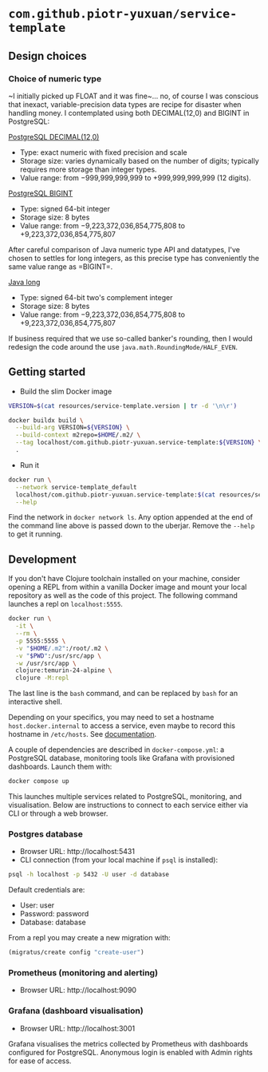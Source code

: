 # `com.github.piotr-yuxuan/service-template`

## Design choices

### Choice of numeric type

~I initially picked up FLOAT and it was fine~… no, of course I was
conscious that inexact, variable-precision data types are recipe for
disaster when handling money. I contemplated using both DECIMAL(12,0)
and BIGINT in PostgreSQL:

[PostgreSQL DECIMAL(12,0)](https://www.postgresql.org/docs/current/datatype-numeric.html)
- Type: exact numeric with fixed precision and scale
- Storage size: varies dynamically based on the number of digits; typically requires more storage than integer types.
- Value range: from −999,999,999,999 to +999,999,999,999 (12 digits).

[PostgreSQL BIGINT](https://www.postgresql.org/docs/current/datatype-numeric.html)
 - Type: signed 64-bit integer
 - Storage size: 8 bytes
 - Value range: from −9,223,372,036,854,775,808 to +9,223,372,036,854,775,807

After careful comparison of Java numeric type API and datatypes, I've
chosen to settles for long integers, as this precise type has
conveniently the same value range as =BIGINT=.

[Java long](https://docs.oracle.com/javase/tutorial/java/nutsandbolts/datatypes.html)
 - Type: signed 64-bit two's complement integer
 - Storage size: 8 bytes
 - Value range: from −9,223,372,036,854,775,808 to +9,223,372,036,854,775,807

If business required that we use so-called banker's rounding, then I
would redesign the code around the use
`java.math.RoundingMode/HALF_EVEN`.

## Getting started

- Build the slim Docker image

``` zsh
VERSION=$(cat resources/service-template.version | tr -d '\n\r')

docker buildx build \
  --build-arg VERSION=${VERSION} \
  --build-context m2repo=$HOME/.m2/ \
  --tag localhost/com.github.piotr-yuxuan.service-template:${VERSION} \
  .
```

- Run it

``` zsh
docker run \
  --network service-template_default
  localhost/com.github.piotr-yuxuan.service-template:$(cat resources/service-template.version | tr -d '\n\r') \
  --help
```

Find the network in `docker network ls`. Any option appended at the
end of the command line above is passed down to the uberjar. Remove
the `--help` to get it running.

## Development

If you don't have Clojure toolchain installed on your machine,
consider opening a REPL from within a vanilla Docker image and mount
your local repository as well as the code of this project. The
following command launches a repl on `localhost:5555`.

``` zsh
docker run \
  -it \
  --rm \
  -p 5555:5555 \
  -v "$HOME/.m2":/root/.m2 \
  -v "$PWD":/usr/src/app \
  -w /usr/src/app \
  clojure:temurin-24-alpine \
  clojure -M:repl
```

The last line is the `bash` command, and can be replaced by `bash` for
an interactive shell.

Depending on your specifics, you may need to set a hostname
`host.docker.internal` to access a service, even maybe to record this
hostname in `/etc/hosts`. See
[documentation](https://docs.docker.com/desktop/features/networking/#i-want-to-connect-from-a-container-to-a-service-on-the-host).

A couple of dependencies are described in `docker-compose.yml`: a
PostgreSQL database, monitoring tools like Grafana with provisioned
dashboards. Launch them with:

``` zsh
docker compose up
```

This launches multiple services related to PostgreSQL, monitoring, and
visualisation. Below are instructions to connect to each service
either via CLI or through a web browser.

### Postgres database

- Browser URL: http://localhost:5431
- CLI connection (from your local machine if `psql` is installed):

``` zsh
psql -h localhost -p 5432 -U user -d database
```

Default credentials are:
- User: user
- Password: password
- Database: database

From a repl you may create a new migration with:

``` clojure
(migratus/create config "create-user")
```

### Prometheus (monitoring and alerting)

- Browser URL: http://localhost:9090

### Grafana (dashboard visualisation)

- Browser URL: http://localhost:3001

Grafana visualises the metrics collected by Prometheus with dashboards
configured for PostgreSQL. Anonymous login is enabled with Admin
rights for ease of access.
